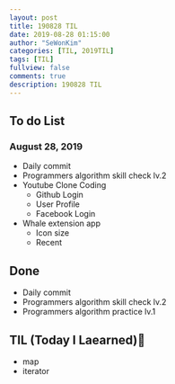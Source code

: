```yaml
---
layout: post
title: 190828 TIL
date: 2019-08-28 01:15:00
author: "SeWonKim"
categories: [TIL, 2019TIL]
tags: [TIL]
fullview: false
comments: true
description: 190828 TIL
---
```


## To do List

### August 28, 2019

- Daily commit
- Programmers algorithm skill check lv.2
- Youtube Clone Coding
  - Github Login
  - User Profile
  - Facebook Login
- Whale extension app
  - Icon size
  - Recent

## Done

- Daily commit
- Programmers algorithm skill check lv.2
- Programmers algorithm practice lv.1

## TIL (Today I Laearned)🤔

- map
- iterator

